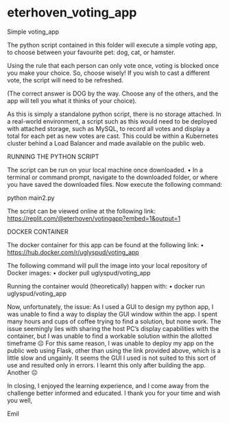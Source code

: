 # eterhoven_voting_app
Simple voting_app

The python script contained in this folder will execute a simple voting app, to choose between your favourite pet: dog, cat, or hamster.

Using the rule that each person can only vote once, voting is blocked once you make your choice. So, choose wisely! If you wish to cast a different vote, the script will need to be refreshed.

(The correct answer is DOG by the way. Choose any of the others, and the app will tell you what it thinks of your choice).

As this is simply a standalone python script, there is no storage attached. In a real-world environment, a script such as this would need to be deployed with attached storage, such as MySQL, to record all votes and display a total for each pet as new votes are cast. This could be within a Kubernetes cluster behind a Load Balancer and made available on the public web.

RUNNING THE PYTHON SCRIPT

The script can be run on your local machine once downloaded.
•	In a terminal or command prompt, navigate to the downloaded folder, or where you have saved the downloaded files. Now execute the following command:

python main2.py 

The script can be viewed online at the following link: 
https://replit.com/@eterhoven/votingapp?embed=1&output=1

DOCKER CONTAINER

The docker container for this app can be found at the following link:
•	https://hub.docker.com/r/uglyspud/voting_app

The following command will pull the image into your local repository of Docker images:
•	docker pull uglyspud/voting_app

Running the container would (theoretically) happen with:
•	docker run uglyspud/voting_app

Now, unfortunately, the issue:
As I used a GUI to design my python app, I was unable to find a way to display the GUI window within the app. I spent many hours and cups of coffee trying to find a solution, but none work. The issue seemingly lies with sharing the host PC’s display capabilities with the container, but I was unable to find a workable solution within the allotted timeframe ☹
For this same reason, I was unable to deploy my app on the public web using Flask, other than using the link provided above, which is a little slow and ungainly. It seems the GUI I used is not suited to this sort of use and resulted only in errors. I learnt this only after building the app. Another ☹

In closing, I enjoyed the learning experience, and I come away from the challenge better informed and educated.
I thank you for your time and wish you well,

Emil

